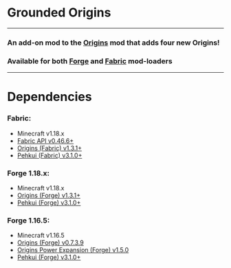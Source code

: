 # Grounded Origins

***

### An add-on mod to the [Origins](https://www.curseforge.com/minecraft/mc-mods/origins) mod that adds four new Origins!
### Available for both [Forge](https://www.curseforge.com/minecraft/mc-mods/grounded-origins-forge) and [Fabric](https://www.curseforge.com/minecraft/mc-mods/grounded-origins-fabric) mod-loaders

***

# Dependencies
### Fabric:
- Minecraft v1.18.x
- [Fabric API v0.46.6+](https://www.curseforge.com/minecraft/mc-mods/fabric-api)
- [Origins (Fabric) v1.3.1+](https://www.curseforge.com/minecraft/mc-mods/origins/files/3561745)
- [Pehkui (Fabric) v3.1.0+](https://www.curseforge.com/minecraft/mc-mods/pehkui/files/3577068)

### Forge 1.18.x:
- Minecraft v1.18.x
- [Origins (Forge) v1.3.1+](https://www.curseforge.com/minecraft/mc-mods/origins-forge/files/all)
- [Pehkui (Forge) v3.1.0+](https://www.curseforge.com/minecraft/mc-mods/pehkui/files/3577084)


### Forge 1.16.5:
- Minecraft v1.16.5
- [Origins (Forge) v0.7.3.9](https://www.curseforge.com/minecraft/mc-mods/origins-forge/files/3426062)
- [Origins Power Expansion (Forge) v1.5.0](https://www.curseforge.com/minecraft/mc-mods/origins-power-expansion/files/3517860)
- [Pehkui (Forge) v3.1.0+](https://www.curseforge.com/minecraft/mc-mods/pehkui/files/3577077)